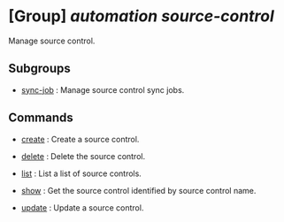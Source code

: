 # [Group] _automation source-control_

Manage source control.

## Subgroups

- [sync-job](/Commands/automation/source-control/sync-job/readme.md)
: Manage source control sync jobs.

## Commands

- [create](/Commands/automation/source-control/_create.md)
: Create a source control.

- [delete](/Commands/automation/source-control/_delete.md)
: Delete the source control.

- [list](/Commands/automation/source-control/_list.md)
: List a list of source controls.

- [show](/Commands/automation/source-control/_show.md)
: Get the source control identified by source control name.

- [update](/Commands/automation/source-control/_update.md)
: Update a source control.
